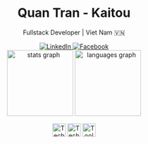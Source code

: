 <div align="center">
  <h1>Quan Tran - Kaitou</h1>
  <p>Fullstack Developer | Viet Nam 🇻🇳</p>
  
  <a href="https://www.linkedin.com/in/quan-tran-524503248/">
    <img src="https://img.shields.io/badge/LinkedIn-0077B5?style=for-the-badge&logo=linkedin&logoColor=white" alt="LinkedIn" />
  </a>
  <a href="https://www.facebook.com/profile.php?id=100011149218172">
    <img src="https://img.shields.io/badge/Facebook-1877F2?style=for-the-badge&logo=facebook&logoColor=white" alt="Facebook" />
  </a>
</div>

<div align="center">
  <img src="https://github-readme-stats.vercel.app/api?username=Quantaphocpython&hide_title=true&show_icons=true&include_all_commits=true&count_private=true&theme=tokyonight&hide_border=true&bg_color=00000000" height="150" alt="stats graph" />
  <img src="https://github-readme-stats.vercel.app/api/top-langs?username=Quantaphocpython&layout=compact&card_width=320&langs_count=6&theme=tokyonight&hide_border=true&bg_color=00000000" height="150" alt="languages graph" />
</div>

<div align="center">
<p align="center">
  <img src="https://skillicons.dev/icons?i=html,css,js,ts,react,java,spring" height="30" alt="Tech Stack 1" />
<!--   <br /> -->
  <img src="https://skillicons.dev/icons?i=nextjs,mongodb,mysql,redis,firebase,aws" height="30" alt="Tech Stack 2" />
<!--   <br /> -->
  <img src="https://skillicons.dev/icons?i=git,github,vscode,idea,docker" height="30" alt="Tools & Platforms" />
</p>
</div>


